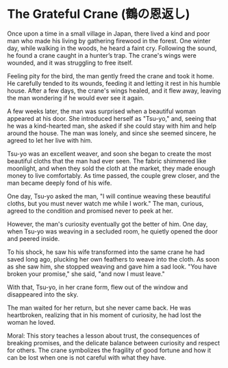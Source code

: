<html>
<head>
        <title> story </title>
</head>
<body>
<h1>The Grateful Crane (鶴の恩返し)</h1>

Once upon a time in a small village in Japan, there lived a kind and poor man who made his living by gathering firewood in the forest. One winter day, while walking in the woods, he heard a faint cry. Following the sound, he found a crane caught in a hunter’s trap. The crane's wings were wounded, and it was struggling to free itself.

Feeling pity for the bird, the man gently freed the crane and took it home. He carefully tended to its wounds, feeding it and letting it rest in his humble house. After a few days, the crane's wings healed, and it flew away, leaving the man wondering if he would ever see it again.

A few weeks later, the man was surprised when a beautiful woman appeared at his door. She introduced herself as "Tsu-yo," and, seeing that he was a kind-hearted man, she asked if she could stay with him and help around the house. The man was lonely, and since she seemed sincere, he agreed to let her live with him.

Tsu-yo was an excellent weaver, and soon she began to create the most beautiful cloths that the man had ever seen. The fabric shimmered like moonlight, and when they sold the cloth at the market, they made enough money to live comfortably. As time passed, the couple grew closer, and the man became deeply fond of his wife.

One day, Tsu-yo asked the man, "I will continue weaving these beautiful cloths, but you must never watch me while I work." The man, curious, agreed to the condition and promised never to peek at her.

However, the man's curiosity eventually got the better of him. One day, when Tsu-yo was weaving in a secluded room, he quietly opened the door and peered inside.

To his shock, he saw his wife transformed into the same crane he had saved long ago, plucking her own feathers to weave into the cloth. As soon as she saw him, she stopped weaving and gave him a sad look. "You have broken your promise," she said, "and now I must leave."

With that, Tsu-yo, in her crane form, flew out of the window and disappeared into the sky.

The man waited for her return, but she never came back. He was heartbroken, realizing that in his moment of curiosity, he had lost the woman he loved.


Moral:
This story teaches a lesson about trust, the consequences of breaking promises, and the delicate balance between curiosity and respect for others. The crane symbolizes the fragility of good fortune and how it can be lost when one is not careful with what they have.
</body>
</html>
